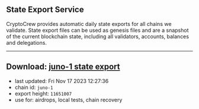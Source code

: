 ## State Export Service
CryptoCrew provides automatic daily state exports for all chains we validate. State export files can be used as genesis files and are a snapshot of the current blockchain state, including all validators, accounts, balances and delegations.

---
**Download: [juno-1 state export](https://dl.ccvalidators.com/SERVICE/juno/juno-1_export_11651007.json)**
---

- last updated: Fri Nov 17 2023 12:27:36
- chain id: `juno-1`
- export height: `11651007`
- use for: airdrops, local tests, chain recovery
